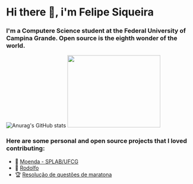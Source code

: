 # Hi there 👋, i'm Felipe Siqueira

### I'm a Computere Science student at the Federal University of Campina Grande. Open source is the eighth wonder of the world.

![Anurag's GitHub stats](https://github-readme-stats.vercel.app/api?username=felipesqra&show_icons=true&theme=dark) <img src="https://i.pinimg.com/originals/cf/51/ad/cf51ad748537f4ea6899ab44388ad110.gif" width="250" height="194"/>

### Here are some personal and open source projects that I loved contributing:
* :wrench: [Moenda - SPLAB/UFCG](https://github.com/SPLAB-UFCG/Moenda)
* :iphone: [Rodolfo](https://github.com/felipesqra/Rodolfo)
* :trophy: [Resolução de questões de maratona](https://github.com/felipesqra/Resolucao-de-questoes-de-maratona)



